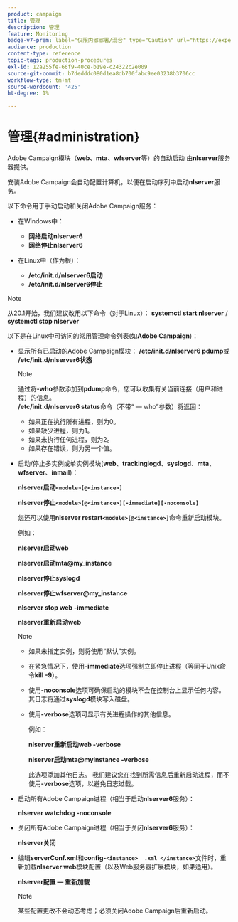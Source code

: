 ```yaml
---
product: campaign
title: 管理
description: 管理
feature: Monitoring
badge-v7-prem: label="仅限内部部署/混合" type="Caution" url="https://experienceleague.adobe.com/docs/campaign-classic/using/installing-campaign-classic/architecture-and-hosting-models/hosting-models-lp/hosting-models.html?lang=zh-Hans" tooltip="仅适用于内部部署和混合部署"
audience: production
content-type: reference
topic-tags: production-procedures
exl-id: 12a255fe-66f9-40ce-b19e-c24322c2e009
source-git-commit: b7dedddc080d1ea8db700fabc9ee03238b3706cc
workflow-type: tm+mt
source-wordcount: '425'
ht-degree: 1%

---
```


# 管理{#administration}

Adobe Campaign模块（**web**、**mta**、**wfserver**&#x200B;等）的自动启动 由&#x200B;**nlserver**&#x200B;服务器提供。

安装Adobe Campaign会自动配置计算机，以便在启动序列中启动&#x200B;**nlserver**&#x200B;服务。

以下命令用于手动启动和关闭Adobe Campaign服务：

* 在Windows中：

   * **网络启动nlserver6**
   * **网络停止nlserver6**

* 在Linux中（作为根）：

   * **/etc/init.d/nlserver6启动**
   * **/etc/init.d/nlserver6停止**

>[!NOTE]
>
>从20.1开始，我们建议改用以下命令（对于Linux）： **systemctl start nlserver** / **systemctl stop nlserver**

以下是在Linux中可访问的常用管理命令列表(如&#x200B;**Adobe Campaign**)：

* 显示所有已启动的Adobe Campaign模块： **/etc/init.d/nlserver6 pdump**&#x200B;或&#x200B;**/etc/init.d/nlserver6状态**

  >[!NOTE]
  >
  >通过将&#x200B;**-who**&#x200B;参数添加到&#x200B;**pdump**&#x200B;命令，您可以收集有关当前连接（用户和进程）的信息。\
  >**/etc/init.d/nlserver6 status**&#x200B;命令（不带“ — who”参数）将返回：
  >
  >    * 如果正在执行所有进程，则为0。
  >    * 如果缺少进程，则为1。
  >    * 如果未执行任何进程，则为2。
  >    * 如果存在错误，则为另一个值。
  >

* 启动/停止多实例或单实例模块(**web**、**trackinglogd**、**syslogd**、**mta**、**wfserver**、**inmail**)：

  **nlserver启动`<module>[@<instance>]`**

  **nlserver停止`<module>[@<instance>][-immediate][-noconsole]`**

  您还可以使用&#x200B;**nlserver restart`<module>[@<instance>]`**&#x200B;命令重新启动模块。

  例如：

  **nlserver启动web**

  **nlserver启动mta@my_instance**

  **nlserver停止syslogd**

  **nlserver停止wfserver@my_instance**

  **nlserver stop web -immediate**

  **nlserver重新启动web**

  >[!NOTE]
  >
  >* 如果未指定实例，则将使用“默认”实例。
  >* 在紧急情况下，使用&#x200B;**-immediate**&#x200B;选项强制立即停止进程（等同于Unix命令&#x200B;**kill -9**）。
  >* 使用&#x200B;**-noconsole**&#x200B;选项可确保启动的模块不会在控制台上显示任何内容。 其日志将通过&#x200B;**syslogd**&#x200B;模块写入磁盘。
  >* 使用&#x200B;**-verbose**&#x200B;选项可显示有关进程操作的其他信息。
  >
  >   例如：
  >
  >   **nlserver重新启动web -verbose**
  >
  >   **nlserver启动mta@myinstance -verbose**
  >
  >   此选项添加其他日志。 我们建议您在找到所需信息后重新启动进程，而不使用&#x200B;**-verbose**&#x200B;选项，以避免日志过载。

* 启动所有Adobe Campaign进程（相当于启动&#x200B;**nlserver6**&#x200B;服务）：

  **nlserver watchdog -noconsole**

* 关闭所有Adobe Campaign进程（相当于关闭&#x200B;**nlserver6**&#x200B;服务）：

  **nlserver关闭**

* 编辑&#x200B;**serverConf.xml**&#x200B;和&#x200B;**config-`<instance>  .xml </instance>`**&#x200B;文件时，重新加载&#x200B;**nlserver web**&#x200B;模块配置（以及Web服务器扩展模块，如果适用）。

  **nlserver配置 — 重新加载**

  >[!NOTE]
  >
  >某些配置更改不会动态考虑；必须关闭Adobe Campaign后重新启动。
